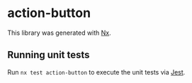 # action-button

This library was generated with [Nx](https://nx.dev).

## Running unit tests

Run `nx test action-button` to execute the unit tests via [Jest](https://jestjs.io).
